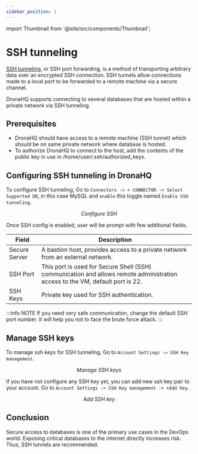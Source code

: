 ```yaml
---
sidebar_position: 1
---
```

import Thumbnail from '@site/src/components/Thumbnail';

# SSH tunneling
[SSH tunneling](https://en.wikipedia.org/wiki/Tunneling_protocol#Secure_Shell_tunneling), or SSH port forwarding, is a method of transporting arbitrary data over an encrypted SSH connection. SSH tunnels allow connections made to a local port to be forwarded to a remote machine via a secure channel.

DronaHQ supports connecting to several databases that are hosted within a private network via SSH tunneling.

## Prerequisites
- DronaHQ should have access to a remote machine (SSH tunnel) which should be on same private network where database is hosted.
- To authorize DronaHQ to connect to the host, add the contents of the public key in use in /home/user/.ssh/authorized_keys.

## Configuring SSH tunneling in DronaHQ
To configure SSH tunneling, Go to `Connectors -> + CONNECTOR -> Select Supported DB`, in this case MySQL and `enable` this toggle named `Enable SSH tunneling`.

<figure>
  <Thumbnail src="/img/connecting-datasource/concepts/ssh-tunnel/ssh_tunnel.png" alt="Configure SSH" width='75%' />
  <figcaption align = "center"><i>Configure SSH</i></figcaption>
</figure>

Once SSH config is enabled, user will be prompt with few additional fields.

| Field  | Description                                                                                           |
|-------|-------------------------------------------------------------------------------------------------------|
| Secure Server  | A bastion host, provides access to a private network from an external network.
| SSH Port  |  This port is used for Secure Shell (SSH) communication and allows remote administration access to the VM, default port is 22.|
| SSH Keys | Private key used for SSH authentication. |

:::info NOTE
If you need very safe communication, change the default SSH port number. It will help you not to face the brute force attack.
:::

## Manage SSH keys
To manage ssh keys for SSH tunneling, Go to `Account Settings -> SSH Key management`.

<figure>
  <Thumbnail src="/img/connecting-datasource/concepts/ssh-tunnel/manage_sshkey.png" alt="Manage SSH key" width='75%' />
  <figcaption align = "center"><i>Manage SSH keys</i></figcaption>
</figure>

If you have not configure any SSH key yet, you can add new ssh key pair to your account.
Go to `Account Settings -> SSH Key management -> +Add Key`.

<figure>
  <Thumbnail src="/img/connecting-datasource/concepts/ssh-tunnel/add_sshkey.png" alt="Add SSH key" width='75%' />
  <figcaption align = "center"><i>Add SSH key</i></figcaption>
</figure>

## Conclusion
Secure access to databases is one of the primary use cases in the DevOps world. Exposing critical databases to the internet directly increases risk. Thus, SSH tunnels are recommended.



